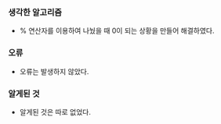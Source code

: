 ### 생각한 알고리즘
 - % 연산자를 이용하여 나눴을 때 0이 되는 상황을 만들어 해결하였다.

### 오류
 - 오류는 발생하지 않았다.

### 알게된 것
 - 알게된 것은 따로 없었다.
